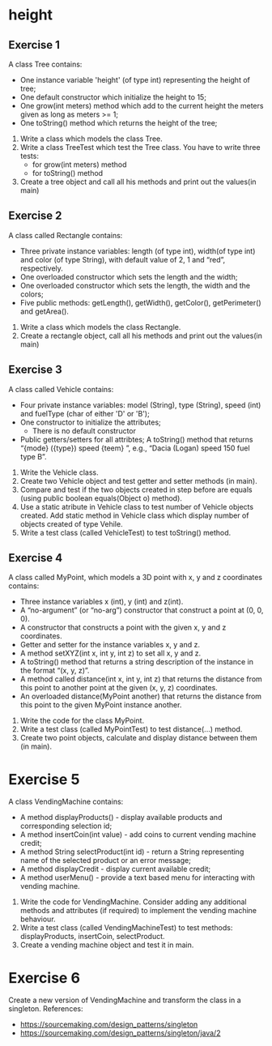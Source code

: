 # height

## Exercise 1

A class Tree contains:
- One instance variable 'height' (of type int) representing the height of tree;
- One default constructor which initialize the height to 15;
- One grow(int meters) method which add to the current height the meters given as long as meters >= 1;
- One toString() method which returns the height of the tree;
   
1. Write a class which models the class Tree. 
2. Write a class TreeTest which test the Tree class. You have to write three tests:
    * for grow(int meters) method
    * for toString() method
3. Create a tree object and call all his methods and print out the values(in main)

## Exercise 2

A class called Rectangle contains:
- Three private instance variables: length (of type int), width(of type int) and color (of type String), with default value of 2, 1 and “red”, respectively.
- One overloaded constructor which sets the length and the width;
- One overloaded constructor which sets the length, the width and the colors;
- Five public methods: getLength(), getWidth(), getColor(), getPerimeter() and getArea().

1. Write a class which models the class Rectangle.
2. Create a rectangle object, call all his methods and print out the values(in main)


## Exercise 3 

A class called Vehicle contains:
- Four private instance variables: model (String), type (String), speed (int) and fuelType (char of either 'D' or 'B');
- One constructor to initialize the attributes;
    * There is no default constructor
- Public getters/setters for all attribtes; 
  A toString() method that returns “{mode} ({type}) speed {teem} ”, e.g., “Dacia (Logan) speed 150 fuel type B”.

1. Write the Vehicle class.
2. Create two Vehicle object and test getter and setter methods (in main).
3. Compare and test if the two objects created in step before are equals (using public boolean equals(Object o) method).
4. Use a static atribute in Vehicle class to test number of Vehicle objects created. Add static method in Vehicle class which display number of objects created of type Vehile.
5. Write a test class (called VehicleTest) to test toString() method.

## Exercise 4

A class called MyPoint, which models a 3D point with x, y and z coordinates contains:
- Three instance variables x (int), y (int) and z(int).
- A “no-argument” (or “no-arg”) constructor that construct a point at (0, 0, 0).
- A constructor that constructs a point with the given x, y and z coordinates.
- Getter and setter for the instance variables x, y and z.
- A method setXYZ(int x, int y, int z) to set all  x, y and z.
- A toString() method that returns a string description of the instance in the format “(x, y, z)”.
- A method called distance(int x, int y, int z) that returns the distance from this point to another point at the given (x, y, z) coordinates.
- An overloaded distance(MyPoint another) that returns the distance from this point to the given MyPoint instance another.

1. Write the code for the class MyPoint.
2. Write a test class (called MyPointTest) to test distance(...) method.
3. Create two point objects, calculate and display distance between them (in main). 

# Exercise 5 

A class VendingMachine contains:
- A method displayProducts() - display available products and corresponding selection id; 
- A method insertCoin(int value) - add coins to current vending machine credit;
- A method String selectProduct(int id) - return a String representing name of the selected product or an error message; 
- A method displayCredit - display current available credit; 
- A method userMenu() - provide a text based menu for interacting with vending machine. 

1. Write the code for VendingMachine. Consider adding any additional methods and attributes (if required) to implement the vending machine behaviour.
2. Write a test class (called VendingMachineTest) to test methods: displayProducts, insertCoin, selectProduct.
3. Create a vending machine object and test it in main.

# Exercise 6 

Create a new version of VendingMachine and transform the class in a singleton. References:
- https://sourcemaking.com/design_patterns/singleton 
- https://sourcemaking.com/design_patterns/singleton/java/2 
